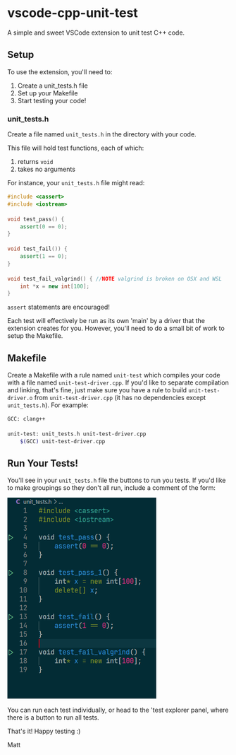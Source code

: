 # vscode-cpp-unit-test
A simple and sweet VSCode extension to unit test C++ code.

## Setup
To use the extension, you'll need to:
1) Create a unit_tests.h file
2) Set up your Makefile
3) Start testing your code! 


### unit_tests.h

Create a file named ```unit_tests.h``` in the directory with your code. 

This file will hold test functions, each of which:

1) returns ```void```
2) takes no arguments

For instance, your ```unit_tests.h``` file might read:

```cpp
#include <cassert>
#include <iostream>

void test_pass() {
    assert(0 == 0);
}

void test_fail()) {
    assert(1 == 0);
}

void test_fail_valgrind() { //NOTE valgrind is broken on OSX and WSL
    int *x = new int[100];
}
```

```assert``` statements are encouraged!

Each test will effectively be run as its own 'main' by a driver that the extension creates for you.
However, you'll need to do a small bit of work to setup the Makefile.

## Makefile
Create a Makefile with a rule named ```unit-test``` which compiles your code with a file named ```unit-test-driver.cpp```. If you'd like to separate compilation and linking, that's fine, just
make sure you have a rule to build ```unit-test-driver.o``` from ```unit-test-driver.cpp``` (it has no dependencies except ```unit_tests.h```). For example:

```bash
GCC: clang++

unit-test: unit_tests.h unit-test-driver.cpp
    $(GCC) unit-test-driver.cpp
```

## Run Your Tests!
You'll see in your ```unit_tests.h``` file the buttons to run you tests. If you'd like to make groupings so they don't all run, include a comment of the form: 

![image](./unit_test_img.png)

You can run each test individually, or head to the 'test explorer panel, where there is a button to run all tests. 

That's it! Happy testing :)

Matt